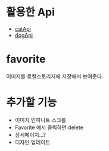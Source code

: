 # 활용한 Api

- [catApi](https://thecatapi.com/)
- [dogApi](https://thedogapi.com/)

# favorite

이미지를 로컬스토리지에 저장해서 보여준다.

# 추가할 기능

- 이미지 인피니트 스크롤
- Favorite 에서 클릭하면 delete
- 상세페이지...?
- 디자인 업데이트